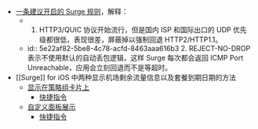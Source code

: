 - [一条建议开启的 Surge 规则](https://twitter.com/blankwonder/status/1409904700057481221)，解释：
	- 1. HTTP3/QUIC 协议开始流行，但是国内 ISP 和国际出口的 UDP 优先级都很低，表现很差，屏蔽掉以强制回退 HTTP2/HTTP1.1。
	- id:: 5e22af82-5be8-4c78-acfd-8463aaa616b3
	  2. REJECT-NO-DROP 表示不使用默认的自动丢包逻辑，这样 Surge 每次都会返回 ICMP Port Unreachable，应用会立刻回退而不是等超时。
- [[Surge]] for iOS 中两种显示机场剩余流量信息以及套餐到期日期的方法
	- [显示在策略组卡片上](https://raw.githubusercontent.com/Rabbit-Spec/Surge/Master/Module/Panel/Sub-info/Moore/Sub-info.sgmodule)
		- [快捷指令](https://www.icloud.com/shortcuts/8f1e2b8435a44d62a19dbf3a344c353f)
	- [自定义面板展示](https://raw.githubusercontent.com/mieqq/mieqq/master/sub_info_panel.js)
		- [快捷指令](https://www.icloud.com/shortcuts/0788dfb846f343c9b1d0e4ed8a86c979)